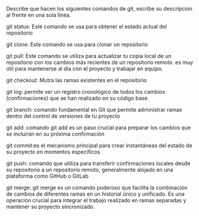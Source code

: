 Describe que hacen los siguientes comandos de git, escribe su descripcion al frente en una sola linea.

git status: Este comando se usa para obtener el estado actual del repositorio

git clone: Este comando se usa para clonar un repositorio 

git pull: Este comando se utiliza para actualizar tu copia local de un repositorio con los      cambios más recientes de un repositorio remoto. es muy útil para mantenerse al día con el proyecto y trabajar en equipo.

git checkout: Mutra las ramas existentes en el repositorio 

git log: permite ver un registro cronológico de todos los cambios (confirmaciones) que se han realizado en su código base.

git branch: comando fundamental en Git que permite administrar ramas dentro del control de versiones de tu proyecto

git add: comando git add es un paso crucial para preparar los cambios que se incluirán en su próxima confirmación

git commit:es el mecanismo principal para crear instantáneas del estado de su proyecto en momentos específicos

git push: comando que utiliza para transferir confirmaciones locales desde su repositorio a un repositorio remoto, generalmente alojado en una plataforma como GitHub o GitLab

git merge: git merge es un comando poderoso que facilita la combinación de cambios de diferentes ramas en un historial único y unificado. Es una operación crucial para integrar el trabajo realizado en ramas separadas y mantener su proyecto sincronizado.
